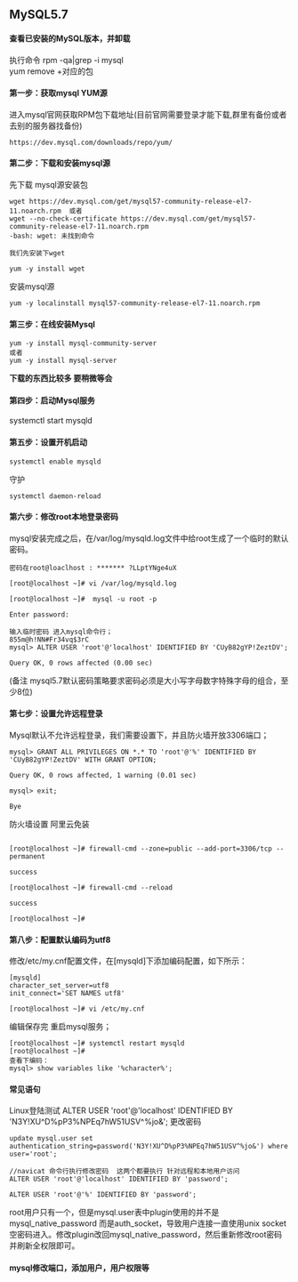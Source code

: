 ## MySQL5.7
#### 查看已安装的MySQL版本，并卸载
执行命令
rpm -qa|grep -i mysql  
yum remove +对应的包

#### 第一步：获取mysql YUM源

进入mysql官网获取RPM包下载地址(目前官网需要登录才能下载,群里有备份或者去别的服务器找备份)
```
https://dev.mysql.com/downloads/repo/yum/
```
#### 第二步：下载和安装mysql源

先下载 mysql源安装包
```
wget https://dev.mysql.com/get/mysql57-community-release-el7-11.noarch.rpm  或者
wget --no-check-certificate https://dev.mysql.com/get/mysql57-community-release-el7-11.noarch.rpm
-bash: wget: 未找到命令

我们先安装下wget 

yum -y install wget
```

安装mysql源
```
yum -y localinstall mysql57-community-release-el7-11.noarch.rpm
```
#### 第三步：在线安装Mysql
```
yum -y install mysql-community-server
或者
yum -y install mysql-server
```
**下载的东西比较多 要稍微等会**

#### 第四步：启动Mysql服务

systemctl start mysqld

#### 第五步：设置开机启动
```
systemctl enable mysqld
```
守护
```
systemctl daemon-reload
```
#### 第六步：修改root本地登录密码

mysql安装完成之后，在/var/log/mysqld.log文件中给root生成了一个临时的默认密码。
```
密码在root@loaclhost : ******* ?LLptYNge4uX

[root@localhost ~]# vi /var/log/mysqld.log

[root@localhost ~]#  mysql -u root -p

Enter password: 

输入临时密码 进入mysql命令行；
855m@h!NN#Fr34vq$3rC
mysql> ALTER USER 'root'@'localhost' IDENTIFIED BY 'CUyB82gYP!ZeztDV';

Query OK, 0 rows affected (0.00 sec)
```
(备注 mysql5.7默认密码策略要求密码必须是大小写字母数字特殊字母的组合，至少8位)

#### 第七步：设置允许远程登录

Mysql默认不允许远程登录，我们需要设置下，并且防火墙开放3306端口；
```
mysql> GRANT ALL PRIVILEGES ON *.* TO 'root'@'%' IDENTIFIED BY 'CUyB82gYP!ZeztDV' WITH GRANT OPTION;

Query OK, 0 rows affected, 1 warning (0.01 sec)

mysql> exit;

Bye
```
防火墙设置 阿里云免装
```

[root@localhost ~]# firewall-cmd --zone=public --add-port=3306/tcp --permanent

success

[root@localhost ~]# firewall-cmd --reload

success

[root@localhost ~]# 
```

#### 第八步：配置默认编码为utf8

修改/etc/my.cnf配置文件，在[mysqld]下添加编码配置，如下所示：
```
[mysqld]
character_set_server=utf8
init_connect='SET NAMES utf8'

[root@localhost ~]# vi /etc/my.cnf
```
编辑保存完 重启mysql服务；
```
[root@localhost ~]# systemctl restart mysqld
[root@localhost ~]# 
查看下编码：
mysql> show variables like '%character%';
```
#### 常见语句
Linux登陆测试 
ALTER USER 'root'@'localhost' IDENTIFIED BY 'N3Y!XU^D%pP3%NPEq7hW51USV^%jo&';
更改密码
```
update mysql.user set authentication_string=password('N3Y!XU^D%pP3%NPEq7hW51USV^%jo&') where user='root';

//navicat 命令行执行修改密码  这两个都要执行 针对远程和本地用户访问
ALTER USER 'root'@'localhost' IDENTIFIED BY 'password';

ALTER USER 'root'@'%' IDENTIFIED BY 'password';

```

root用户只有一个，但是mysql.user表中plugin使用的并不是mysql_native_password 而是auth_socket，导致用户连接一直使用unix socket空密码进入。修改plugin改回mysql_native_password，然后重新修改root密码并刷新全权限即可。

#### mysql修改端口，添加用户，用户权限等
